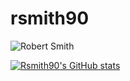 # rsmith90

<p align="left"> <img src="https://komarev.com/ghpvc/?username=rsmith90&label=Profile%20views&color=0e75b6&style=flat" alt="Robert Smith" /> </p>

[![Rsmith90's GitHub stats](https://github-readme-stats.vercel.app/api?username=rsmith90&show_icons=true&theme=react)](https://github.com/anuraghazra/github-readme-stats)
